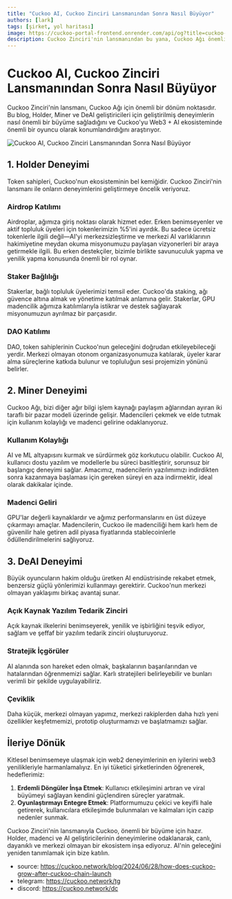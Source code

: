 ```yaml
---
title: "Cuckoo AI, Cuckoo Zinciri Lansmanından Sonra Nasıl Büyüyor"
authors: [lark]
tags: [şirket, yol haritası]
image: https://cuckoo-portal-frontend.onrender.com/api/og?title=cuckoo-ai,%20Cuckoo%20Zinciri%20Lansman%C4%B1ndan%20Sonra%20Nas%C4%B1l%20B%C3%BCy%C3%BCyor
description: Cuckoo Zinciri'nin lansmanından bu yana, Cuckoo Ağı önemli bir büyüme yaşadı. Bu blog, bu dönüşümü yönlendiren geliştirilmiş Holder, Miner ve DeAI geliştirici deneyimlerini araştırıyor.
---
```


# Cuckoo AI, Cuckoo Zinciri Lansmanından Sonra Nasıl Büyüyor

Cuckoo Zinciri'nin lansmanı, Cuckoo Ağı için önemli bir dönüm noktasıdır. Bu blog, Holder, Miner ve DeAI geliştiricileri için geliştirilmiş deneyimlerin nasıl önemli bir büyüme sağladığını ve Cuckoo'yu Web3 + AI ekosisteminde önemli bir oyuncu olarak konumlandırdığını araştırıyor.

![Cuckoo AI, Cuckoo Zinciri Lansmanından Sonra Nasıl Büyüyor](https://cuckoo-network.b-cdn.net/how-does-cuckoo-grow-after-cuckoo-chain-launch.webp "Cuckoo AI, Cuckoo Zinciri Lansmanından Sonra Nasıl Büyüyor")

## 1. Holder Deneyimi

Token sahipleri, Cuckoo'nun ekosisteminin bel kemiğidir. Cuckoo Zinciri'nin lansmanı ile onların deneyimlerini geliştirmeye öncelik veriyoruz.

### Airdrop Katılımı

Airdroplar, ağımıza giriş noktası olarak hizmet eder. Erken benimseyenler ve aktif topluluk üyeleri için tokenlerimizin %5'ini ayırdık. Bu sadece ücretsiz tokenlerle ilgili değil—AI'yi merkezsizleştirme ve merkezi AI varlıklarının hakimiyetine meydan okuma misyonumuzu paylaşan vizyonerleri bir araya getirmekle ilgili. Bu erken destekçiler, bizimle birlikte savunuculuk yapma ve yenilik yapma konusunda önemli bir rol oynar.

### Staker Bağlılığı

Stakerlar, bağlı topluluk üyelerimizi temsil eder. Cuckoo'da staking, ağı güvence altına almak ve yönetime katılmak anlamına gelir. Stakerlar, GPU madencilik ağımıza katılımlarıyla istikrar ve destek sağlayarak misyonumuzun ayrılmaz bir parçasıdır.

### DAO Katılımı

DAO, token sahiplerinin Cuckoo'nun geleceğini doğrudan etkileyebileceği yerdir. Merkezi olmayan otonom organizasyonumuza katılarak, üyeler karar alma süreçlerine katkıda bulunur ve topluluğun sesi projemizin yönünü belirler.

## 2. Miner Deneyimi

Cuckoo Ağı, bizi diğer ağır bilgi işlem kaynağı paylaşım ağlarından ayıran iki taraflı bir pazar modeli üzerinde gelişir. Madencileri çekmek ve elde tutmak için kullanım kolaylığı ve madenci gelirine odaklanıyoruz.

### Kullanım Kolaylığı

AI ve ML altyapısını kurmak ve sürdürmek göz korkutucu olabilir. Cuckoo AI, kullanıcı dostu yazılım ve modellerle bu süreci basitleştirir, sorunsuz bir başlangıç deneyimi sağlar. Amacımız, madencilerin yazılımımızı indirdikten sonra kazanmaya başlaması için gereken süreyi en aza indirmektir, ideal olarak dakikalar içinde.

### Madenci Geliri

GPU'lar değerli kaynaklardır ve ağımız performanslarını en üst düzeye çıkarmayı amaçlar. Madencilerin, Cuckoo ile madenciliği hem karlı hem de güvenilir hale getiren adil piyasa fiyatlarında stablecoinlerle ödüllendirilmelerini sağlıyoruz.

## 3. DeAI Deneyimi

Büyük oyuncuların hakim olduğu üretken AI endüstrisinde rekabet etmek, benzersiz güçlü yönlerimizi kullanmayı gerektirir. Cuckoo'nun merkezi olmayan yaklaşımı birkaç avantaj sunar.

### Açık Kaynak Yazılım Tedarik Zinciri

Açık kaynak ilkelerini benimseyerek, yenilik ve işbirliğini teşvik ediyor, sağlam ve şeffaf bir yazılım tedarik zinciri oluşturuyoruz.

### Stratejik İçgörüler

AI alanında son hareket eden olmak, başkalarının başarılarından ve hatalarından öğrenmemizi sağlar. Karlı stratejileri belirleyebilir ve bunları verimli bir şekilde uygulayabiliriz.

### Çeviklik

Daha küçük, merkezi olmayan yapımız, merkezi rakiplerden daha hızlı yeni özellikler keşfetmemizi, prototip oluşturmamızı ve başlatmamızı sağlar.

## İleriye Dönük

Kitlesel benimsemeye ulaşmak için web2 deneyimlerinin en iyilerini web3 yenilikleriyle harmanlamalıyız. En iyi tüketici şirketlerinden öğrenerek, hedeflerimiz:

1. **Erdemli Döngüler İnşa Etmek**: Kullanıcı etkileşimini artıran ve viral büyümeyi sağlayan kendini güçlendiren süreçler yaratmak.
2. **Oyunlaştırmayı Entegre Etmek**: Platformumuzu çekici ve keyifli hale getirerek, kullanıcılara etkileşimde bulunmaları ve kalmaları için cazip nedenler sunmak.

Cuckoo Zinciri'nin lansmanıyla Cuckoo, önemli bir büyüme için hazır. Holder, madenci ve AI geliştiricilerinin deneyimlerine odaklanarak, canlı, dayanıklı ve merkezi olmayan bir ekosistem inşa ediyoruz. AI'nin geleceğini yeniden tanımlamak için bize katılın.


- source: https://cuckoo.network/blog/2024/06/28/how-does-cuckoo-grow-after-cuckoo-chain-launch
- telegram: https://cuckoo.network/tg
- discord: https://cuckoo.network/dc
